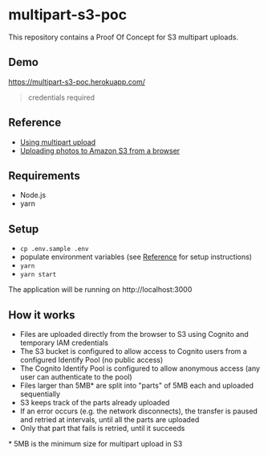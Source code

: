 # multipart-s3-poc

This repository contains a Proof Of Concept for S3 multipart uploads.

## Demo

https://multipart-s3-poc.herokuapp.com/

> credentials required

## Reference

- [Using multipart upload](https://docs.aws.amazon.com/AmazonS3/latest/userguide/mpuoverview.html)
- [Uploading photos to Amazon S3 from a browser](https://docs.aws.amazon.com/sdk-for-javascript/v3/developer-guide/s3-example-photo-album.html)

## Requirements

- Node.js
- yarn

## Setup

- `cp .env.sample .env`
- populate environment variables (see [Reference](#reference) for setup instructions)
- `yarn`
- `yarn start`

The application will be running on http://localhost:3000

## How it works

- Files are uploaded directly from the browser to S3 using Cognito and temporary IAM credentials
- The S3 bucket is configured to allow access to Cognito users from a configured Identify Pool (no public access)
- The Cognito Identify Pool is configured to allow anonymous access (any user can authenticate to the pool)
- Files larger than 5MB\* are split into "parts" of 5MB each and uploaded sequentially
- S3 keeps track of the parts already uploaded
- If an error occurs (e.g. the network disconnects), the transfer is paused and retried at intervals, until all the parts are uploaded
- Only that part that fails is retried, until it succeeds

\* 5MB is the minimum size for multipart upload in S3
